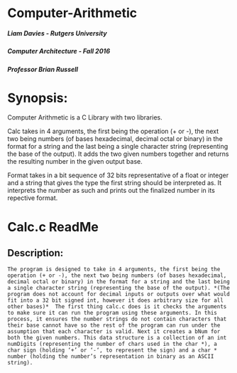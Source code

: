 # Computer-Arithmetic

##### Liam Davies - Rutgers University
##### Computer Architecture - Fall 2016  
##### Professor Brian Russell

# Synopsis:

Computer Arithmetic is a C Library with two libraries. 

Calc takes in 4 arguments, the first being the operation (+ or -), the next two being numbers (of bases hexadecimal, decimal octal or binary) in the format for a string and the last being a single character string (representing the base of the output). It adds the two given numbers together and returns the resulting number in the given output base.

Format takes in a bit sequence of 32 bits representative of a float or integer and a string that gives the type the first string should be interpreted as. It interprets the number as such and prints out the finalized number in its repective format.

# Calc.c ReadMe

## Description: 
    The program is designed to take in 4 arguments, the first being the operation (+ or -), the next two being numbers (of bases hexadecimal, decimal octal or binary) in the format for a string and the last being a single character string (representing the base of the output). *(The program does not account for decimal inputs or outputs over what would fit into a 32 bit signed int, however it does arbitrary size for all other bases)*  The first thing calc.c does is it checks the arguments to make sure it can run the program using these arguments. In this process, it ensures the number strings do not contain characters that their base cannot have so the rest of the program can run under the assumption that each character is valid. Next it creates a bNum for both the given numbers. This data structure is a collection of an int numDigits (representing the number of chars used in the char *), a char sign (holding ‘+’ or ‘-‘, to represent the sign) and a char * number (holding the number’s representation in binary as an ASCII string).
